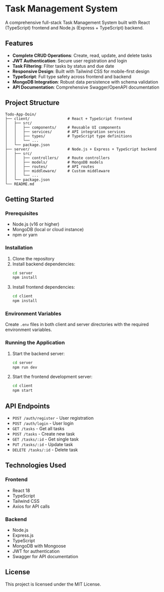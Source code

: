 # Task Management System

A comprehensive full-stack Task Management System built with React (TypeScript) frontend and Node.js (Express + TypeScript) backend.

## Features

- **Complete CRUD Operations**: Create, read, update, and delete tasks
- **JWT Authentication**: Secure user registration and login
- **Task Filtering**: Filter tasks by status and due date
- **Responsive Design**: Built with Tailwind CSS for mobile-first design
- **TypeScript**: Full type safety across frontend and backend
- **MongoDB Integration**: Robust data persistence with schema validation
- **API Documentation**: Comprehensive Swagger/OpenAPI documentation

## Project Structure

```
Todo-App-Doin/
├── client/                 # React + TypeScript frontend
│   ├── src/
│   │   ├── components/     # Reusable UI components
│   │   ├── services/       # API integration services
│   │   ├── types/          # TypeScript type definitions
│   │   └── ...
│   └── package.json
├── server/                 # Node.js + Express + TypeScript backend
│   ├── src/
│   │   ├── controllers/    # Route controllers
│   │   ├── models/         # MongoDB models
│   │   ├── routes/         # API routes
│   │   ├── middleware/     # Custom middleware
│   │   └── ...
│   └── package.json
└── README.md
```

## Getting Started

### Prerequisites

- Node.js (v16 or higher)
- MongoDB (local or cloud instance)
- npm or yarn

### Installation

1. Clone the repository
2. Install backend dependencies:
   ```bash
   cd server
   npm install
   ```
3. Install frontend dependencies:
   ```bash
   cd client
   npm install
   ```

### Environment Variables

Create `.env` files in both client and server directories with the required environment variables.

### Running the Application

1. Start the backend server:
   ```bash
   cd server
   npm run dev
   ```

2. Start the frontend development server:
   ```bash
   cd client
   npm start
   ```

## API Endpoints

- `POST /auth/register` - User registration
- `POST /auth/login` - User login
- `GET /tasks` - Get all tasks
- `POST /tasks` - Create new task
- `GET /tasks/:id` - Get single task
- `PUT /tasks/:id` - Update task
- `DELETE /tasks/:id` - Delete task

## Technologies Used

### Frontend
- React 18
- TypeScript
- Tailwind CSS
- Axios for API calls

### Backend
- Node.js
- Express.js
- TypeScript
- MongoDB with Mongoose
- JWT for authentication
- Swagger for API documentation

## License

This project is licensed under the MIT License.